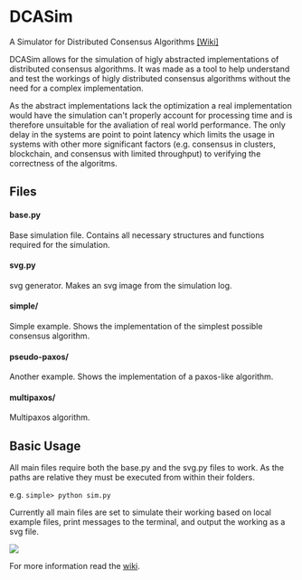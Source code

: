 # DCASim 
A Simulator for Distributed Consensus Algorithms [[Wiki]](https://github.com/RukNdf/DCASim/wiki)

DCASim allows for the simulation of higly abstracted implementations of distributed consensus algorithms. It was made as a tool to help understand and test the workings of higly distributed consensus algorithms without the need for a complex implementation. 

As the abstract implementations lack the optimization a real implementation would have the simulation can't properly account for processing time and is therefore unsuitable for the avaliation of real world performance. The only delay in the systems are point to point latency which limits the usage in systems with other more significant factors (e.g. consensus in clusters, blockchain, and consensus with limited throughput) to verifying the correctness of the algoritms. 




## Files
#### base.py
Base simulation file. Contains all necessary structures and functions required for the simulation. 
#### svg.py
svg generator. Makes an svg image from the simulation log. 
#### simple/
Simple example. Shows the implementation of the simplest possible consensus algorithm. 
#### pseudo-paxos/
Another example. Shows the implementation of a paxos-like algorithm.
#### multipaxos/
Multipaxos algorithm.

## Basic Usage
All main files require both the base.py and the svg.py files to work. As the paths are relative they must be executed from within their folders. 

e.g.
```simple> python sim.py```

Currently all main files are set to simulate their working based on local example files, print messages to the terminal, and output the working as a svg file.

![](https://raw.githubusercontent.com/RukNdf/DCASim/main/multi.svg)

For more information read the [wiki](https://github.com/RukNdf/DCASim/wiki).
